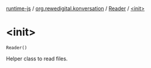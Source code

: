 [runtime-js](../../index.md) / [org.rewedigital.konversation](../index.md) / [Reader](index.md) / [&lt;init&gt;](./-init-.md)

# &lt;init&gt;

`Reader()`

Helper class to read files.

